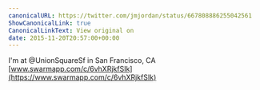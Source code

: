 ```yaml
---
canonicalURL: https://twitter.com/jmjordan/status/667808886255042561
ShowCanonicalLink: true
CanonicalLinkText: View original on
date: 2015-11-20T20:57:00+00:00
---
```

I'm at @UnionSquareSf in San Francisco, CA [www.swarmapp.com/c/6vhXRjkfSIk](https://www.swarmapp.com/c/6vhXRjkfSIk)